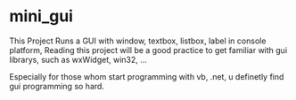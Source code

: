 # mini_gui

This Project Runs a GUI with window, textbox, listbox, label in console platform, 
Reading this project will be a good practice to get familiar with gui librarys, such as wxWidget, win32, ...

Especially for those whom start programming with vb, .net, u definetly find gui programming so hard.
